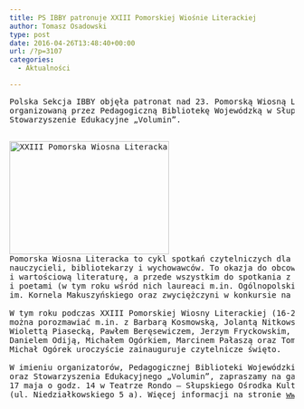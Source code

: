 ```yaml
---
title: PS IBBY patronuje XXIII Pomorskiej Wiośnie Literackiej
author: Tomasz Osadowski
type: post
date: 2016-04-26T13:48:40+00:00
url: /?p=3107
categories:
  - Aktualności

---
```

<pre>Polska Sekcja IBBY objęła patronat nad 23. Pomorską Wiosną Literacką 
organizowaną przez Pedagogiczną Bibliotekę Wojewódzką w Słupsku oraz 
Stowarzyszenie Edukacyjne „Volumin”.

</pre>

<!--more-->

<pre><img class="alignnone size-medium wp-image-3108" src="http://www.ibby.pl/wp-content/uploads/2016/04/XXIII-Pomorska-Wiosna-Literacka-logo-282x200.png" alt="XXIII Pomorska Wiosna Literacka logo" width="282" height="200" srcset="http://www.ibby.pl/wp-content/uploads/2016/04/XXIII-Pomorska-Wiosna-Literacka-logo-282x200.png 282w, http://www.ibby.pl/wp-content/uploads/2016/04/XXIII-Pomorska-Wiosna-Literacka-logo-141x100.png 141w, http://www.ibby.pl/wp-content/uploads/2016/04/XXIII-Pomorska-Wiosna-Literacka-logo.png 721w" sizes="(max-width: 282px) 100vw, 282px" />
Pomorska Wiosna Literacka to cykl spotkań czytelniczych dla dzieci, młodzieży, 
nauczycieli, bibliotekarzy i wychowawców. To okazja do obcowania z piękną 
i wartościową literaturę, a przede wszystkim do spotkania z pisarkami, pisarzami
i poetami (w tym roku wśród nich laureaci m.in. Ogólnopolskiej Nagrody Literackiej 
im. Kornela Makuszyńskiego oraz zwyciężczyni w konkursie na Książkę Roku IBBY). 

W tym roku podczas XXIII Pomorskiej Wiosny Literackiej (16-20 maja) będzie 
można porozmawiać m.in. z Barbarą Kosmowską, Jolantą Nitkowską-Węglarz, 
Wiolettą Piasecką, Pawłem Beręsewiczem, Jerzym Fryckowskim, Pawłem Mają, 
Danielem Odiją, Michałem Ogórkiem, Marcinem Pałaszą oraz Tomaszem Trojanowskim. 
Michał Ogórek uroczyście zainauguruje czytelnicze święto. 

W imieniu organizatorów, Pedagogicznej Biblioteki Wojewódzkiej w Słupsku 
oraz Stowarzyszenia Edukacyjnego „Volumin”, zapraszamy na galę, która odbędzie się 
17 maja o godz. 14 w Teatrze Rondo – Słupskiego Ośrodka Kultury 
(ul. Niedziałkowskiego 5 a). Więcej informacji na stronie <a href="http://www.pbw.slupsk.pl" target="_blank">www.pbw.slupsk.pl</a>.</pre>

&nbsp;